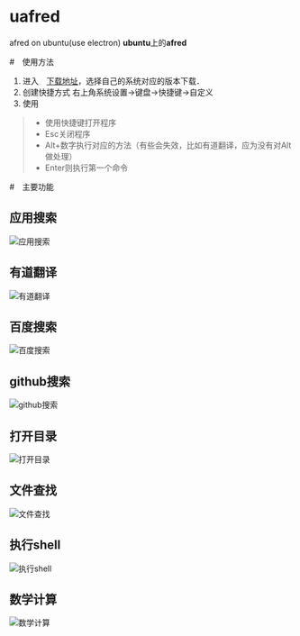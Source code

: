 # uafred
afred on ubuntu(use electron)
**ubuntu**上的**afred**

#　使用方法
1. 进入　[下载地址](https://github.com/zhenyangze/uafred/tree/master/download)，选择自己的系统对应的版本下载．
2. 创建快捷方式
右上角系统设置->键盘->快捷键->自定义
3. 使用
> * 使用快捷键打开程序
> * Esc关闭程序
> * Alt+数字执行对应的方法（有些会失效，比如有道翻译，应为没有对Alt做处理）
> * Enter则执行第一个命令

#　主要功能
## 应用搜索
![应用搜索](https://github.com/zhenyangze/uafred/raw/master/screenshot/app.png)
## 有道翻译
![有道翻译](https://github.com/zhenyangze/uafred/raw/master/screenshot/yd.png)
## 百度搜索
![百度搜索](https://github.com/zhenyangze/uafred/raw/master/screenshot/bd.png)
## github搜索
![github搜索](https://github.com/zhenyangze/uafred/raw/master/screenshot/github.png)
## 打开目录
![打开目录](https://github.com/zhenyangze/uafred/raw/master/screenshot/cd.png)
## 文件查找
![文件查找](https://github.com/zhenyangze/uafred/raw/master/screenshot/find.png)
## 执行shell
![执行shell](https://github.com/zhenyangze/uafred/raw/master/screenshot/shell.png)
## 数学计算
![数学计算](https://github.com/zhenyangze/uafred/raw/master/screenshot/calc.png)

